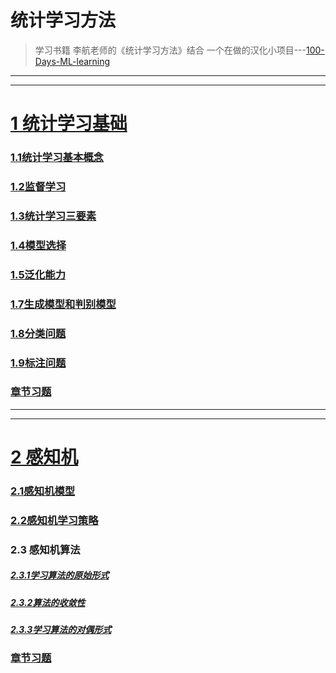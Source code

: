 # 统计学习方法
> 学习书籍 李航老师的《统计学习方法》结合 一个在做的汉化小项目---[100-Days-ML-learning](https://github.com/LiuChuang0059/100days-ML-code/blob/master/README.md)

---------------
-------------

# [1 统计学习基础](https://github.com/LiuChuang0059/Machine_Learning/blob/master/Statical_Learning/Chapter_1-Generalization/README.md)

### [1.1统计学习基本概念](https://github.com/LiuChuang0059/Machine_Learning/blob/master/Statical_Learning/Chapter_1-Generalization/1.1%E7%BB%9F%E8%AE%A1%E5%AD%A6%E4%B9%A0%E5%9F%BA%E6%9C%AC%E6%A6%82%E5%BF%B5.md)
### [1.2监督学习](https://github.com/LiuChuang0059/Machine_Learning/blob/master/Statical_Learning/Chapter_1-Generalization/1.2%E7%9B%91%E7%9D%A3%E5%AD%A6%E4%B9%A0.md)
### [1.3统计学习三要素](https://github.com/LiuChuang0059/Machine_Learning/blob/master/Statical_Learning/Chapter_1-Generalization/1.3%E7%BB%9F%E8%AE%A1%E5%AD%A6%E4%B9%A0%E4%B8%89%E8%A6%81%E7%B4%A0.md)
### [1.4模型选择](https://github.com/LiuChuang0059/Machine_Learning/blob/master/Statical_Learning/Chapter_1-Generalization/1.4%E6%A8%A1%E5%9E%8B%E9%80%89%E6%8B%A9.md)
### [1.5泛化能力](https://github.com/LiuChuang0059/Machine_Learning/blob/master/Statical_Learning/Chapter_1-Generalization/1.5%E6%B3%9B%E5%8C%96%E8%83%BD%E5%8A%9B.md)
### [1.7生成模型和判别模型](https://github.com/LiuChuang0059/Machine_Learning/blob/master/Statical_Learning/Chapter_1-Generalization/1.7%E7%94%9F%E6%88%90%E6%A8%A1%E5%9E%8B%E5%92%8C%E5%88%A4%E5%88%AB%E6%A8%A1%E5%9E%8B.md)
### [1.8分类问题](https://github.com/LiuChuang0059/Machine_Learning/blob/master/Statical_Learning/Chapter_1-Generalization/1.8%E5%88%86%E7%B1%BB%E9%97%AE%E9%A2%98.md)
### [1.9标注问题](https://github.com/LiuChuang0059/Machine_Learning/blob/master/Statical_Learning/Chapter_1-Generalization/1.9%E6%A0%87%E6%B3%A8%E9%97%AE%E9%A2%98.md)
### [章节习题](https://github.com/LiuChuang0059/Machine_Learning/blob/master/Statical_Learning/Chapter_1-Generalization/%E7%AB%A0%E8%8A%82%E4%B9%A0%E9%A2%98.md)

---------------
-------------

# [2 感知机](https://github.com/LiuChuang0059/Machine_Learning/blob/master/Statical_Learning/Chapter_2-Perceptron/README.md)

### [2.1感知机模型](https://github.com/LiuChuang0059/Machine_Learning/blob/master/Statical_Learning/Chapter_2-Perceptron/2.1%E6%84%9F%E7%9F%A5%E6%9C%BA%E6%A8%A1%E5%9E%8B.md)
### [2.2感知机学习策略](https://github.com/LiuChuang0059/Machine_Learning/blob/master/Statical_Learning/Chapter_2-Perceptron/2.2%E6%84%9F%E7%9F%A5%E6%9C%BA%E5%AD%A6%E4%B9%A0%E7%AD%96%E7%95%A5.md)
### 2.3 感知机算法
##### [2.3.1学习算法的原始形式](https://github.com/LiuChuang0059/Machine_Learning/blob/master/Statical_Learning/Chapter_2-Perceptron/2.3Perceptron-Algorithm/2.3.1%E5%AD%A6%E4%B9%A0%E7%AE%97%E6%B3%95%E7%9A%84%E5%8E%9F%E5%A7%8B%E5%BD%A2%E5%BC%8F.md)
##### [2.3.2算法的收敛性](https://github.com/LiuChuang0059/Machine_Learning/blob/master/Statical_Learning/Chapter_2-Perceptron/2.3Perceptron-Algorithm/2.3.2%E7%AE%97%E6%B3%95%E7%9A%84%E6%94%B6%E6%95%9B%E6%80%A7.md)
##### [2.3.3学习算法的对偶形式](https://github.com/LiuChuang0059/Machine_Learning/blob/master/Statical_Learning/Chapter_2-Perceptron/2.3Perceptron-Algorithm/2.3.3%E5%AD%A6%E4%B9%A0%E7%AE%97%E6%B3%95%E7%9A%84%E5%AF%B9%E5%81%B6%E5%BD%A2%E5%BC%8F.md)
### [章节习题]()

